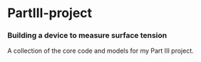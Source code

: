 # PartIII-project
### Building a device to measure surface tension

A collection of the core code and models for my Part III project.
